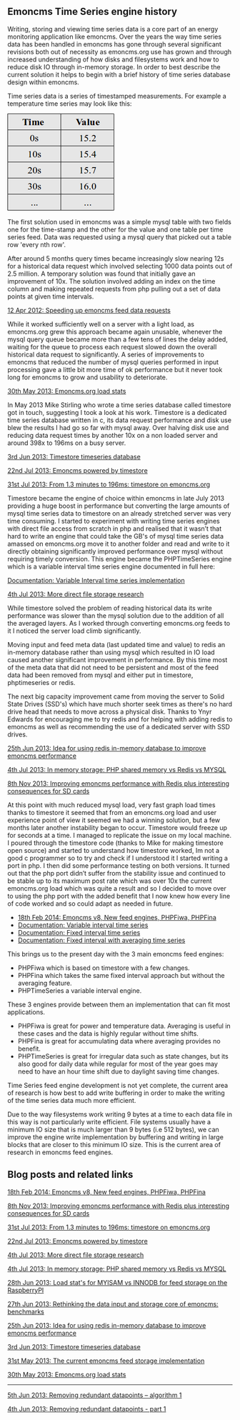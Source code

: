 ## Emoncms Time Series engine history

Writing, storing and viewing time series data is a core part of an energy monitoring application like emoncms. Over the years the way time series data has been handled in emoncms has gone through several significant revisions both out of necessity as emoncms.org use has grown and through increased understanding of how disks and filesystems work and how to reduce disk IO through in-memory storage.
In order to best describe the current solution it helps to begin with a brief history of time series database design within emoncms.

Time series data is a series of timestamped measurements. For example a temperature time series may look like this:

![TimeSeries](files/timeseries.png)

The first solution used in emoncms was a simple mysql table with two fields one for the time-stamp and the other for the value and one table per time series feed. Data was requested using a mysql query that picked out a table row 'every nth row'.

After around 5 months query times became increasingly slow nearing 12s for a historical data request which involved selecting 1000 data points out of 2.5 million.  A temporary solution was found that initially gave an improvement of 10x. The solution involved adding an index on the time column and making repeated requests from php pulling out a set of data points at given time intervals. 

[12 Apr 2012: Speeding up emoncms feed data requests](http://openenergymonitor.blogspot.co.uk/2012/04/speeding-up-emoncms-feed-data-requests.html)

While it worked sufficiently well on a server with a light load, as emoncms.org grew this approach became again unusable, whenever the mysql query queue became more than a few tens of lines the delay added, waiting for the queue to process each request slowed down the overall historical data request to significantly. A series of improvements to emoncms that reduced the number of mysql queries performed in input processing gave a little bit more time of ok performance but it never took long for emoncms to grow and usability to deteriorate. 

[30th May 2013: Emoncms.org load stats](http://openenergymonitor.blogspot.com/2013/05/emoncmsorg-load-stats.html)

In May 2013 Mike Stirling who wrote a time series database called timestore got in touch, suggesting I took a look at his work. Timestore is a dedicated time series database written in c, its data request performance and disk use blew the results I had go so far with mysql away. Over halving disk use and reducing data request times by another 10x on a non loaded server and around 398x to 196ms on a busy server.

[3rd Jun 2013: Timestore timeseries database](http://openenergymonitor.blogspot.com/2013/06/timestore-timeseries-database.html)

[22nd Jul 2013: Emoncms powered by timestore](http://openenergymonitor.blogspot.com/2013/07/emoncms-powered-by-timestore.html)

[31st Jul 2013: From 1.3 minutes to 196ms: timestore on emoncms.org](http://openenergymonitor.blogspot.com/2013/07/from-13-minutes-to-196ms-timestore-on.html)

Timestore became the engine of choice within emoncms in late July 2013 providing a huge boost in performance but converting the large amounts of mysql time series data to timestore on an already stretched server was very time consuming. I started to experiment with writing time series engines with direct file access from scratch in php and realised that it wasn’t that hard to write an engine that could take the GB's of mysql time series data amassed on emoncms.org move it to another folder and read and write to it directly obtaining significantly improved performance over mysql without requiring timely conversion. This engine became the PHPTimeSeries engine which is a variable interval time series engine documented in full here:

[Documentation: Variable Interval time series implementation](variableinterval.md)

[4th Jul 2013: More direct file storage research](http://openenergymonitor.blogspot.com/2013/07/more-direct-file-storage-research.html)

While timestore solved the problem of reading historical data its write performance was slower than the mysql solution due to the addition of all the averaged layers. As I worked through converting emoncms.org feeds to it I noticed the server load climb significantly.

Moving input and feed meta data (last updated time and value) to redis an in-memory database rather than using mysql which resulted in IO load caused another significant improvement in performance. By this time most of the meta data that did not need to be persistent and most of the feed data had been removed from mysql and either put in timestore, phptimeseries or redis.

The next big capacity improvement came from moving the server to Solid State Drives (SSD's) which have much shorter seek times as there's no hard drive head that needs to move across a physical disk. Thanks to Ynyr Edwards for encouraging me to try redis and for helping with adding redis to emoncms as well as recommending the use of a dedicated server with SSD drives.

[25th Jun 2013: Idea for using redis in-memory database to improve emoncms performance](http://openenergymonitor.blogspot.com/2013/06/idea-for-using-redis-in-memory-database.html)

[4th Jul 2013: In memory storage: PHP shared memory vs Redis vs MYSQL](http://openenergymonitor.blogspot.com/2013/07/in-memory-storage-php-shared-memory-vs.html)

[8th Nov 2013: Improving emoncms performance with Redis plus interesting consequences for SD cards](http://openenergymonitor.blogspot.co.uk/2013/11/improving-emoncms-performance-with_8.html)

At this point with much reduced mysql load, very fast graph load times thanks to timestore it seemed that from an emoncms.org load and user experience point of view it seemed we had a winning solution, but a few months later another instability began to occur. Timestore would freeze up for seconds at a time. I managed to replicate the issue on my local machine. I poured through the timestore code (thanks to Mike for making timestore open source) and started to understand how timestore worked, Im not a good c programmer so to try and check if I understood it I started writing a port in php. I then did some performance testing on both versions. It turned out that the php port didn’t suffer from the stability issue and continued to be stable up to its maximum post rate which was over 10x the current emoncms.org load which was quite a result and so I decided to move over to using the php port with the added benefit that I now knew how every line of code worked and so could adapt as needed in future.

- [18th Feb 2014: Emoncms v8, New feed engines, PHPFiwa, PHPFina](http://openenergymonitor.org/emon/node/3868)
- [Documentation: Variable interval time series](variableinterval.md)
- [Documentation: Fixed interval time series](fixedinterval.md)
- [Documentation: Fixed interval with averaging time series](fixedintervalaveraging.md)

This brings us to the present day with the 3 main emoncms feed engines:

- PHPFiwa which is based on timestore with a few changes.
- PHPFina which takes the same fixed interval approach but without the averaging feature.
- PHPTimeSeries a variable interval engine.

These 3 engines provide between them an implementation that can fit most applications.

- PHPFiwa is great for power and temperature data. Averaging is useful in these cases and the data is highly regular without time shifts.
- PHPFina is great for accumulating data where averaging provides no benefit.
- PHPTimeSeries is great for irregular data such as state changes, but its also good for daily data while regular for most of the year goes may need to have an hour time shift due to daylight saving time changes.

Time Series feed engine development is not yet complete, the current area of research is how best to add write buffering in order to make the writing of the time series data much more efficient.

Due to the way filesystems work writing 9  bytes at a time to each data file in this way is not particularly write efficient. File systems usually have a minimum IO size that is much larger than 9 bytes (i.e 512 bytes), we can improve the engine write implementation by buffering and writing in large blocks that are closer to this minimum IO size. This is the current area of research in emoncms feed engines.

## Blog posts and related links

[18th Feb 2014: Emoncms v8, New feed engines, PHPFiwa, PHPFina](http://openenergymonitor.org/emon/node/3868)

[8th Nov 2013: Improving emoncms performance with Redis plus interesting consequences for SD cards](http://openenergymonitor.blogspot.co.uk/2013/11/improving-emoncms-performance-with_8.html)

[31st Jul 2013: From 1.3 minutes to 196ms: timestore on emoncms.org](http://openenergymonitor.blogspot.com/2013/07/from-13-minutes-to-196ms-timestore-on.html)

[22nd Jul 2013: Emoncms powered by timestore](http://openenergymonitor.blogspot.com/2013/07/emoncms-powered-by-timestore.html)

[4th Jul 2013: More direct file storage research](http://openenergymonitor.blogspot.com/2013/07/more-direct-file-storage-research.html)

[4th Jul 2013: In memory storage: PHP shared memory vs Redis vs MYSQL](http://openenergymonitor.blogspot.com/2013/07/in-memory-storage-php-shared-memory-vs.html)

[28th Jun 2013: Load stat's for MYISAM vs INNODB for feed storage on the RaspberryPI](http://openenergymonitor.blogspot.com/2013/06/load-stats-for-myisam-vs-innodb-for.html)

[27th Jun 2013: Rethinking the data input and storage core of emoncms: benchmarks](http://openenergymonitor.blogspot.com/2013/06/rethinking-data-input-and-storage-core.html)


[25th Jun 2013: Idea for using redis in-memory database to improve emoncms performance](http://openenergymonitor.blogspot.com/2013/06/idea-for-using-redis-in-memory-database.html)

[3rd Jun 2013: Timestore timeseries database](http://openenergymonitor.blogspot.com/2013/06/timestore-timeseries-database.html)

[31st May 2013: The current emoncms feed storage implementation](http://openenergymonitor.blogspot.co.uk/2013/05/the-current-emoncms-feed-storage.html)

[30th May 2013: Emoncms.org load stats](http://openenergymonitor.blogspot.com/2013/05/emoncmsorg-load-stats.html)

------

[5th Jun 2013: Removing redundant datapoints – algorithm 1](http://openenergymonitor.blogspot.com/2013/06/removing-redundant-datapoints-algorithm.html)

[4th Jun 2013: Removing redundant datapoints - part 1](http://openenergymonitor.blogspot.com/2013/06/removing-redundant-datapoints-part-1.html)



